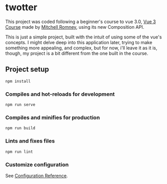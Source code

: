# twotter

This project was coded following a beginner's course to vue 3.0, <a href="https://www.youtube.com/watch?v=ZqgiuPt5QZo">Vue 3 Course</a> made by <a href="https://github.com/MitchellRomney">Mitchell Romney</a>, using its new Composition API.

This is just a simple project, built with the intuit of using some of the vue's concepts. I might delve deep into this application later, trying to make something more appealing, and complex, but for now, i'll leave it as it is, though, my project is a bit different from the one built in the course.


## Project setup
```
npm install
```

### Compiles and hot-reloads for development
```
npm run serve
```

### Compiles and minifies for production
```
npm run build
```

### Lints and fixes files
```
npm run lint
```

### Customize configuration
See [Configuration Reference](https://cli.vuejs.org/config/).
